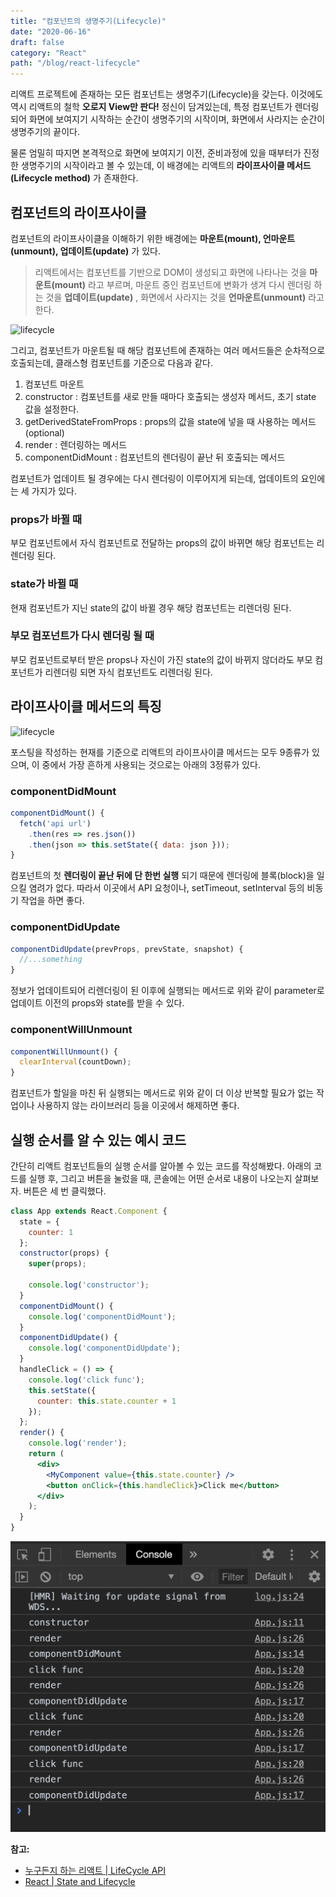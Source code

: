 ```yaml
---
title: "컴포넌트의 생명주기(Lifecycle)"
date: "2020-06-16"
draft: false
category: "React"
path: "/blog/react-lifecycle"
---
```


리액트 프로젝트에 존재하는 모든 컴포넌트는 생명주기(Lifecycle)을 갖는다. 이것에도 역시 리액트의 철학 **오로지 View만 판다!** 정신이 담겨있는데, 특정 컴포넌트가 렌더링 되어 화면에 보여지기 시작하는 순간이 생명주기의 시작이며, 화면에서 사라지는 순간이 생명주기의 끝이다.

물론 엄밀히 따지면 본격적으로 화면에 보여지기 이전, 준비과정에 있을 때부터가 진정한 생명주기의 시작이라고 볼 수 있는데, 이 배경에는 리액트의 **라이프사이클 메서드(Lifecycle method)** 가 존재한다.

## 컴포넌트의 라이프사이클
컴포넌트의 라이프사이클을 이해하기 위한 배경에는 **마운트(mount), 언마운트(unmount), 업데이트(update)** 가 있다.
> 리액트에서는 컴포넌트를 기반으로 DOM이 생성되고 화면에 나타나는 것을 **마운트(mount)** 라고 부르며, 마운트 중인 컴포넌트에 변화가 생겨 다시 렌더링 하는 것을 **업데이트(update)** , 화면에서 사라지는 것을 **언마운트(unmount)** 라고 한다.

![lifecycle](https://cdn.filestackcontent.com/ApNH7030SAG1wAycdj3H)

그리고, 컴포넌트가 마운트될 때 해당 컴포넌트에 존재하는 여러 메서드들은 순차적으로 호출되는데, 클래스형 컴포넌트를 기준으로 다음과 같다.

1. 컴포넌트 마운트
2. constructor : 컴포넌트를 새로 만들 때마다 호출되는 생성자 메서드, 초기 state 값을 설정한다.
3. getDerivedStateFromProps : props의 값을 state에 넣을 때 사용하는 메서드(optional)
4. render : 렌더링하는 메서드
5. componentDidMount : 컴포넌트의 렌더링이 끝난 뒤 호출되는 메서드

컴포넌트가 업데이트 될 경우에는 다시 렌더링이 이루어지게 되는데, 업데이트의 요인에는 세 가지가 있다.

### props가 바뀔 때
부모 컴포넌트에서 자식 컴포넌트로 전달하는 props의 값이 바뀌면 해당 컴포넌트는 리렌더링 된다.

### state가 바뀔 때
현재 컴포넌트가 지닌 state의 값이 바뀔 경우 해당 컴포넌트는 리렌더링 된다.

### 부모 컴포넌트가 다시 렌더링 될 때
부모 컴포넌트로부터 받은 props나 자신이 가진 state의 값이 바뀌지 않더라도 부모 컴포넌트가 리렌더링 되면 자식 컴포넌트도 리렌더링 된다.

## 라이프사이클 메서드의 특징

![lifecycle](https://jaeyeophan.github.io/images/react_component_life_cycle.png)

포스팅을 작성하는 현재를 기준으로 리액트의 라이프사이클 메서드는 모두 9종류가 있으며, 이 중에서 가장 흔하게 사용되는 것으로는 아래의 3정류가 있다.

### componentDidMount

```jsx
componentDidMount() {
  fetch('api url')
    .then(res => res.json())
    .then(json => this.setState({ data: json }));
}
```

컴포넌트의 첫 **렌더링이 끝난 뒤에 단 한번 실행** 되기 때문에 렌더링에 블록(block)을 일으킬 염려가 없다. 따라서 이곳에서 API 요청이나, setTimeout, setInterval 등의 비동기 작업을 하면 좋다.

### componentDidUpdate

```jsx
componentDidUpdate(prevProps, prevState, snapshot) {
  //...something
}
```

정보가 업데이트되어 리렌더링이 된 이후에 실행되는 메서드로 위와 같이 parameter로 업데이트 이전의 props와 state를 받을 수 있다.

### componentWillUnmount

```jsx
componentWillUnmount() {
  clearInterval(countDown);
}
```

컴포넌트가 할일을 마친 뒤 실행되는 메서드로 위와 같이 더 이상 반복할 필요가 없는 작업이나 사용하지 않는 라이브러리 등을 이곳에서 해제하면 좋다.

## 실행 순서를 알 수 있는 예시 코드

간단히 리액트 컴포넌트들의 실행 순서를 알아볼 수 있는 코드를 작성해봤다. 아래의 코드를 실행 후, 그리고 버튼을 눌렀을 때, 콘솔에는 어떤 순서로 내용이 나오는지 살펴보자.
버튼은 세 번 클릭했다.

```jsx
class App extends React.Component {
  state = {
    counter: 1
  };
  constructor(props) {
    super(props);

    console.log('constructor');
  }
  componentDidMount() {
    console.log('componentDidMount');
  }
  componentDidUpdate() {
    console.log('componentDidUpdate');
  }
  handleClick = () => {
    console.log('click func');
    this.setState({
      counter: this.state.counter + 1
    });
  };
  render() {
    console.log('render');
    return (
      <div>
        <MyComponent value={this.state.counter} />
        <button onClick={this.handleClick}>Click me</button>
      </div>
    );
  }
}
```

![컴포넌트의 실행 순서](https://github.com/codeAmeba/amebalab/blob/master/src/images/react-exe-process.png?raw=true)

**참고:**
- [누구든지 하는 리액트 | LifeCycle API](https://react-anyone.vlpt.us/05.html)
- [React | State and Lifecycle](https://ko.reactjs.org/docs/state-and-lifecycle.html)